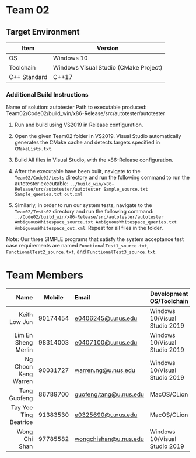 # Team 02
## Target Environment

Item | Version
-|-
OS | Windows 10
Toolchain | Windows Visual Studio (CMake Project)
C++ Standard | C++17

### Additional Build Instructions

Name of solution: autotester
Path to executable produced: Team02/Code02/build_win/x86-Release/src/autotester/autotester

1. Run and build using VS2019 in Release configuration.

2. Open the given Team02 folder in VS2019. Visual Studio automatically generates the CMake cache and detects targets specified in `CMakeLists.txt`.

3. Build All files in Visual Studio, with the x86-Release configuration.

4. After the executable have been built, navigate to the `Team02/Code02/tests` directory and run the following command to run the autotester executable: `../build_win/x86-Release/src/autotester/autotester Sample_source.txt Sample_queries.txt out.xml`

5. Similarly, in order to run our system tests, navigate to the `Team02/Tests02` directory and run the following command: `../Code02/build_win/x86-Release/src/autotester/autotester AmbiguousWhitespace_source.txt AmbiguousWhitespace_queries.txt AmbiguousWhitespace_out.xml`. Repeat for all files in the folder.

Note: Our three SIMPLE programs that satisfy the system acceptance test case requirements are named `FunctionalTest1_source.txt`, `FunctionalTest2_source.txt`, and `FunctionalTest3_source.txt`.

# Team Members

Name | Mobile | Email | Development OS/Toolchain
-:|:-:|:-|-|
Keith Low Jun | 90174454 | e0406245@u.nus.edu | Windows 10/Visual Studio 2019
Lim En Sheng Merlin | 98314003 | e0407100@u.nus.edu | Windows 10/Visual Studio 2019
Ng Choon Kang Warren | 90031727 | warren.ng@u.nus.edu | Windows 10/Visual Studio 2019
Tang Guofeng | 86789700 | guofeng.tang@u.nus.edu | MacOS/CLion
Tay Yee Ting Beatrice | 91383530 | e0325690@u.nus.edu | MacOS/CLion
Wong Chi Shan | 97785582 | wongchishan@u.nus.edu | Windows 10/Visual Studio 2019
